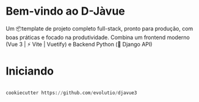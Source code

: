 # Bem-vindo ao D-Jàvue

Um 📦template de projeto completo full-stack, pronto para produção, com boas práticas e focado na produtividade. Combina um frontend moderno (Vue 3 | ⚡️ Vite | Vuetify) e Backend Python (🦄 Django API)


# Iniciando


```python

cookiecutter https://github.com/evolutio/djavue3

```


